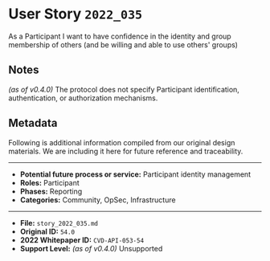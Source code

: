 
# User Story `2022_035` #

<!-- story-start -->As a Participant I want to have confidence in the identity and group membership of others (and be willing and able to use others' groups)<!-- story-end -->

## Notes ##

*(as of v0.4.0)*
The protocol does not specify Participant identification, authentication, or authorization mechanisms.

## Metadata ##

Following is additional information compiled from our original design materials.
We are including it here for future reference and traceability.

---

- **Potential future process or service:** Participant identity management
- **Roles:** Participant
- **Phases:** Reporting
- **Categories:** Community, OpSec, Infrastructure

---

- **File:** `story_2022_035.md`
- **Original ID:** `54.0`
- **2022 Whitepaper ID:** `CVD-API-053-54`
- **Support Level:** *(as of v0.4.0)* Unsupported
